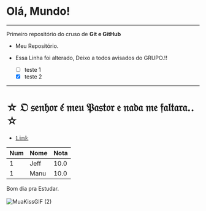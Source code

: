 # Olá, Mundo!
---
 Primeiro repositório do cruso de **Git e GitHub**

 - Meu Repositório.
 
 - Essa Linha foi alterado, Deixo a todos avisados do GRUPO.!!
   - [ ] teste 1
   - [x] teste 2
---
# ☆ 𝔒 𝔰𝔢𝔫𝔥𝔬𝔯 𝔢́ 𝔪𝔢𝔲 𝔓𝔞𝔰𝔱𝔬𝔯 𝔢 𝔫𝔞𝔡𝔞 𝔪𝔢 𝔣𝔞𝔩𝔱𝔞𝔯𝔞.. ☆
- [𝕃𝕚𝕟𝕜](https://teste#)

Num | Nome | Nota
---|---|---
1 | Jeff | 10.0
1 | Manu | 10.0

Bom dia pra Estudar. </br></br>
![MuaKissGIF (2)](https://user-images.githubusercontent.com/94995814/179277034-51feeae8-5176-4a0d-bb22-be8774214c28.gif)







